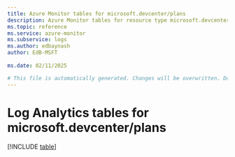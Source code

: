 ```yaml
---
title: Azure Monitor tables for microsoft.devcenter/plans
description: Azure Monitor tables for resource type microsoft.devcenter/plans
ms.topic: reference
ms.service: azure-monitor
ms.subservice: logs
ms.author: edbaynash
author: EdB-MSFT
   
ms.date: 02/11/2025

# This file is automatically generated. Changes will be overwritten. Do not change this file directly.
---
```


# Log Analytics tables for microsoft.devcenter/plans  

[!INCLUDE [table](~/reusable-content/ce-skilling/azure/includes/azure-monitor/reference/tables/microsoft-devcenter_plans-include.md)]

